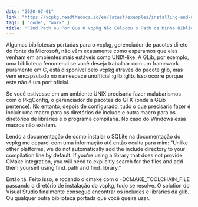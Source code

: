 ```yaml
---
date: "2020-07-01"
link: "https://vcpkg.readthedocs.io/en/latest/examples/installing-and-using-packages/"
tags: [ "code", "work" ]
title: "Find Path ou Por Que O Vcpkg Não Colocou o Path da Minha Biblioteca?"
---
```

Algumas bibliotecas portadas para o vcpkg, gerenciador de pacotes direto do fonte da Microsoft, não vêm exatamente como esperamos que elas venham em ambientes mais estáveis como UNIX-like. A GLib, por exemplo, uma biblioteca fenomenal se você deseja trabalhar com um framework puramente em C, está disponível pelo vcpkg através do pacote glib, mas vem encapsulado no namespace unofficial::glib::glib. Isso ocorre porque este não é um port oficial.

Se você estivesse em um ambiente UNIX precisaria fazer malabarismos com o PkgConfig, o gerenciador de pacotes do GTK (onde a GLib pertence). No entanto, depois de configurado, tudo o que precisaria fazer é incluir uma macro para os diretórios de include e outra macro para os diretórios de libraries e o programa compilaria. No caso do Windows essa macros não existem.

Lendo a documentação de como instalar o SQLite na documentação do vcpkg me deparei com uma informação até então oculta para mim: "Unlike other platforms, we do not automatically add the include directory to your compilation line by default. If you're using a library that does not provide CMake integration, you will need to explicitly search for the files and add them yourself using find_path and find_library."

Então tá. Feito isso, e rodando o cmake com o -DCMAKE_TOOLCHAIN_FILE passando o diretório de instalação do vcpkg, tudo se resolve. O solution do Visual Studio finalmente consegue encontrar os includes e libraries da glib. Ou qualquer outra biblioteca portada que você queira usar.
